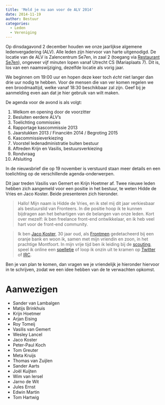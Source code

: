 ```yaml
---
title: 'Meld je nu aan voor de ALV 2014'
date: 2014-11-19
author: Bestuur
categories:
  - Leden
  - Vereniging
---
```


Op dinsdagavond 2 december houden we onze jaarlijkse algemene ledenvergadering (ALV). Alle leden zijn hiervoor van harte uitgenodigd. De locatie van de ALV is Zalencentrum Se7en, in zaal 2 (toegang via [Restaurant Se7en](http://www.sevenutrecht.nl/)), ongeveer vijf minuten lopen vanaf Utrecht CS (Mariaplaats 7). Dit is, los van een naamswijziging, dezelfde locatie als vorig jaar.

We beginnen om 19:00 uur en hopen deze keer toch _écht_ niet langer dan drie uur nodig te hebben. Voor de mensen die van ver komen regelen we een broodmaaltijd, welke vanaf 18:30 beschikbaar zal zijn. Geef bij je aanmelding even aan dat je hier gebruik van wilt maken.

De agenda voor de avond is als volgt:

1. Welkom en opening door de voorzitter
2. Besluiten eerdere ALV’s
3. Toelichting commissies
4. Rapportage kascommissie 2013
5. Jaarstukken 2013 / Financiën 2014 / Begroting 2015
6. Kascommissieverkiezing
7. Voorstel ledenadministratie buiten bestuur
8. Aftreden Krijn en Vasilis, bestuursverkiezing
9. Rondvraag
10. Afsluiting

In de nieuwsbrief die op 19 november is verstuurd staan meer details en een toelichting op de verschillende agenda-onderwerpen.

Dit jaar treden Vasilis van Gemert en Krijn Hoetmer af. Twee nieuwe leden hebben zich aangemeld voor een positie in het bestuur, te weten Hidde de Vries en Jaco Koster. Beide presenteren zich hieronder.

> Hallo! Mijn naam is Hidde de Vries, en ik stel mij dit jaar verkiesbaar als bestuurslid van Fronteers. In die positie hoop ik te kunnen bijdragen aan het behartigen van de belangen van onze leden. Kort over mezelf: ik ben freelance front-end ontwikkelaar, en ik heb veel hart voor de front-end community.

> Ik ben [Jaco Koster](http://nl.linkedin.com/in/jacokoster/), 30 jaar oud, als [Frontmen](http://frontmen.nl/) gedetacheerd bij een oranje bank en woon ik, samen met mijn vriendin en zoon, in het prachtige Montfoort. In mijn vrije tijd ben ik leiding bij de [scouting](http://scoutingflevo.com/zee/), speel ik online een [spelletje](http://eu.battle.net/sc2/en/) of loop ik onzin uit te kramen op [Twitter](https://twitter.com/jacokoster) of [IRC](https://webchat.freenode.net/?channels=fronteers).

Ben je van plan te komen, dan vragen we je vriendelijk je hieronder hiervoor in te schrijven, zodat we een idee hebben van de te verwachten opkomst.

# Aanwezigen

- Sander van Lambalgen
- Matijs Brinkhuis
- Krijn Hoetmer
- Arjan Eising
- Roy Tomeij
- Vasilis van Gemert
- Wesley Lancel
- Jaco Koster
- Peter-Paul Koch
- Tom Greuter
- Meta Kruijs
- Thomas van Zuijlen
- Sander Aarts
- Joël Kuijten
- Wim van Iersel
- Jarno de Wit
- Jules Ernst
- Edwin Martin
- Tom Hartwig
